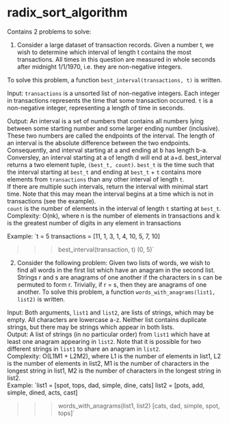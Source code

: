 # radix_sort_algorithm
Contains 2 problems to solve:
1. Consider a large dataset of transaction records. Given a number t, we wish to determine which
interval of length t contains the most transactions. All times in this question are measured in
whole seconds after midnight 1/1/1970, i.e. they are non-negative integers.

To solve this problem, a function `best_interval(transactions, t)` is written.

Input:  `transactions` is a unsorted list of non-negative integers. Each integer in transactions represents the time that some transaction occurred.
        `t` is a non-negative integer, representing a length of time in seconds. 
        
Output:   An interval is a set of numbers that contains all numbers lying between some starting number and some larger ending number (inclusive). These two numbers are called             the endpoints of the interval. The length of an interval is the absolute difference between the two endpoints. 
<br>
          Consequently, and interval starting at a and ending at b has length b-a. Conversley, an interval starting at a of length d will end at a+d.
          best_interval returns a two element tuple, `(best_t, count)`. `best_t` is the time such that the interval starting at `best_t` and ending at `best_t` + `t` contains             more elements from `transactions` than any other interval of length `t`.
          <br>
          If there are multiple such intervals, return the interval with minimal start time. Note that this may mean the interval begins at a time which is not in transactions             (see the example).
           <br> 
          `count` is the number of elements in the interval of length `t` starting at `best_t`.
          <br>
Complexity: O(nk), where n is the number of elements in transactions and k is the greatest number of digits in any element in transactions
<br>
          
Example:
`t = 5
transactions = [11, 1, 3, 1, 4, 10, 5, 7, 10]
>>> best_interval(transaction, t)
(0, 5)`


2.  Consider the following problem: Given two lists of words, we wish to find all words in the first list which have an anagram in the second list.
Strings r and s are anagrams of one another if the characters in s can be permuted to form r. Trivially, if r = s, then they are anagrams of one another.
To solve this problem, a function `words_with_anagrams(list1, list2)` is written.

Input:  Both arguments, `list1` and `list2`, are lists of strings, which may be empty. All characters are lowercase a-z. Neither list contains duplicate strings, but there may           be strings which appear in both lists.
<br>
Output:   A list of strings (in no particular order) from `list1` which have at least one anagram appearing in `list2`. Note that it is possible for two different strings in 
          `list1` to share an anagram in `list2`.
<br>
Complexity: O(L1M1 + L2M2), where L1 is the number of elements in list1, L2 is the number of elements in list2, M1 is the number of characters in the longest string in list1, M2             is the number of characters in the longest string in list2.
<br>
Example: 
`list1 = [spot, tops, dad, simple, dine, cats]
list2 = [pots, add, simple, dined, acts, cast]
>>> words_with_anagrams(list1, list2)
[cats, dad, simple, spot, tops]`

          
    
   
